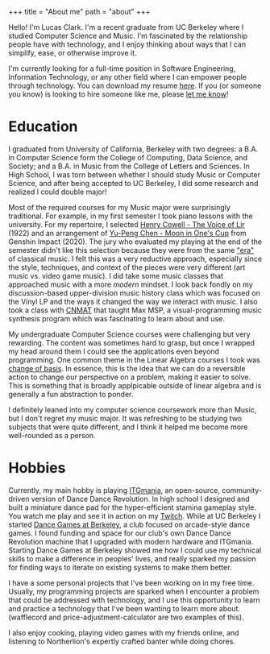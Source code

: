+++
title = "About me"
path = "about"
+++

Hello! I'm Lucas Clark. I'm a recent graduate from UC Berkeley where I studied Computer Science and
Music. I'm fascinated by the relationship people have with technology, and I enjoy thinking about
ways that I can simplify, ease, or otherwise improve it.

I'm currently looking for a full-time position in Software Engineering, Information Technology, or
any other field where I can empower people through technology. You can download my resume
[here](<../Lucas Clark - Resume.pdf>). If you (or someone you know) is looking to hire someone like
me, please [let me know](@/contact.md)!

# Education

I graduated from University of California, Berkeley with two degrees: a B.A. in Computer Science
form the College of Computing, Data Science, and Society; and a B.A. in Music from the College of
Letters and Sciences. In High School, I was torn between whether I should study Music or Computer
Science, and after being accepted to UC Berkeley, I did some research and realized I could double
major!

Most of the required courses for my Music major were surprisingly traditional. For example, in my
first semester I took piano lessons with the university. For my repertoire, I selected
[Henry Cowell - The Voice of Lir](https://youtu.be/Z1tGjbq-ilI) (1922) and an arrangement of
[Yu-Peng Chen - Moon in One's Cup](https://youtu.be/dy4UGBxH9do) from Genshin Impact (2020). The
jury who evaluated my playing at the end of the semester didn't like this selection because they
were from the same ["era"](https://en.wikipedia.org/wiki/Dates_of_classical_music_eras) of classical
music. I felt this was a very reductive approach, especially since the style, techniques, and
context of the pieces were very different (art music vs. video game music). I did take some music
classes that approached music with a more _modern_ mindset. I look back fondly on my
discussion-based upper-division music history class which was focused on the Vinyl LP and the ways
it changed the way we interact with music. I also took a class with
[CNMAT](https://cnmat.berkeley.edu/) that taught Max MSP, a visual-programming music synthesis
program which was fascinating to learn about and use.

My undergraduate Computer Science courses were challenging but very rewarding. The content was
sometimes hard to grasp, but once I wrapped my head around them I could see the applications even
beyond programming. One common theme in the Linear Algebra courses I took was
[change of basis](https://en.wikipedia.org/wiki/Change_of_basis). In essence, this is the idea that
we can do a reversible action to change our perspective on a problem, making it easier to solve.
This is something that is broadly applpicable outside of linear algebra and is generally a fun
abstraction to ponder.

I definitely leaned into my computer science coursework more than Music, but I don't regret my music
major. It was refreshing to be studying two subjects that were quite different, and I think it
helped me become more well-rounded as a person.

# Hobbies

Currently, my main hobby is playing [ITGmania](https://itgmania.com), an open-source,
community-driven version of Dance Dance Revolution. In high school I designed and built a miniature
dance pad for the hyper-efficient stamina gameplay style. You watch me play and see it in action on
my [Twitch](https://twitch.tv/lucdar). While at UC Berkeley I started
[Dance Games at Berkeley](https://dancegames.studentorg.berkeley.edu), a club focused on
arcade-style dance games. I found funding and space for our club's own Dance Dance Revolution
machine that I upgraded with modern hardware and ITGmania. Starting Dance Games at Berkeley showed
me how I could use my technical skills to make a difference in peoples' lives, and really sparked my
passion for finding ways to iterate on existing systems to make them better.

I have a some personal projects that I've been working on in my free time. Usually, my programming
projects are sparked when I encounter a problem that could be addressed with technology, and I use
this opportunity to learn and practice a technology that I've been wanting to learn more about.
(wafflecord and price-adjustment-calculator are two examples of this).

I also enjoy cooking, playing video games with my friends online, and listening to Northerlion's
expertly crafted banter while doing chores.
